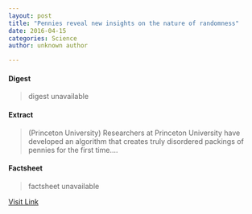 ```yaml
---
layout: post
title: "Pennies reveal new insights on the nature of randomness"
date: 2016-04-15
categories: Science
author: unknown author

---
```



#### Digest
>digest unavailable

#### Extract
>(Princeton University) Researchers at Princeton University have developed an algorithm that creates truly disordered packings of pennies for the first time....

#### Factsheet
>factsheet unavailable

[Visit Link](http://www.eurekalert.org/pub_releases/2015-03/pu-prn030315.php)


